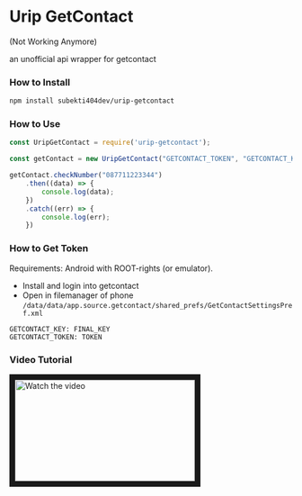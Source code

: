 # Urip GetContact

(Not Working Anymore)

an unofficial api wrapper for getcontact

### How to Install
```bash
npm install subekti404dev/urip-getcontact
```
### How to Use
```javascript
const UripGetContact = require('urip-getcontact');

const getContact = new UripGetContact("GETCONTACT_TOKEN", "GETCONTACT_KEY");

getContact.checkNumber("087711223344")
    .then((data) => {
        console.log(data);
    })
    .catch((err) => {
        console.log(err);
    })
```

### How to Get Token
Requirements: Android with ROOT-rights (or emulator).

- Install and login into getcontact
- Open in filemanager of phone `/data/data/app.source.getcontact/shared_prefs/GetContactSettingsPref.xml`

```
GETCONTACT_KEY: FINAL_KEY
GETCONTACT_TOKEN: TOKEN
```

### Video Tutorial
<a href="http://www.youtube.com/watch?feature=player_embedded&v=test123" target="_blank">
 <img src="http://img.youtube.com/vi/sFuAMxQLVdg/mqdefault.jpg" alt="Watch the video" width="320" height="180" border="10" />
</a>
